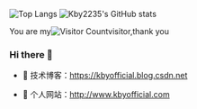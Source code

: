 ![Top Langs](https://github-readme-stats.vercel.app/api/top-langs/?username=Kby2235&layout=compact&theme=tokyonight) 
![Kby2235's GitHub stats](https://github-readme-stats.vercel.app/api?username=Kby2235&show_icons=true&theme=tokyonight)

You are my![Visitor Count](https://profile-counter.glitch.me/Kby2235/count.svg)visitor,thank you
### Hi there  🌅
- :orange_book: 技术博客：https://kbyofficial.blog.csdn.net
 
- :hammer:  个人网站：http://www.kbyofficial.com

